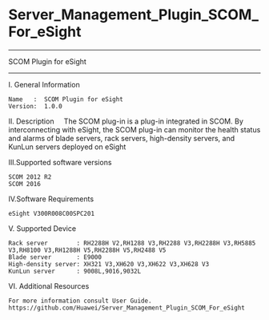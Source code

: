 # Server_Management_Plugin_SCOM_For_eSight
****************************************************************************
SCOM Plugin for eSight
****************************************************************************
I. General Information

    Name   :  SCOM Plugin for eSight
    Version:  1.0.0
  
II. Description
    
    The SCOM plug-in is a plug-in integrated in SCOM. By interconnecting with eSight, the SCOM plug-in can monitor the health status and alarms of blade servers, rack servers, high-density servers, and KunLun servers deployed on eSight
    
III.Supported software versions

    SCOM 2012 R2 
    SCOM 2016 
    
IV.Software Requirements

    eSight V300R008C00SPC201

V. Supported Device
 
    Rack server        : RH2288H V2,RH1288 V3,RH2288 V3,RH2288H V3,RH5885 V3,RH8100 V3,RH1288H V5,RH2288H V5,RH2488 V5
    Blade server       : E9000
    High-density server: XH321 V3,XH620 V3,XH622 V3,XH628 V3
    KunLun server      : 9008L,9016,9032L
    
VI. Additional Resources

    For more information consult User Guide. https://github.com/Huawei/Server_Management_Plugin_SCOM_For_eSight
  
  
